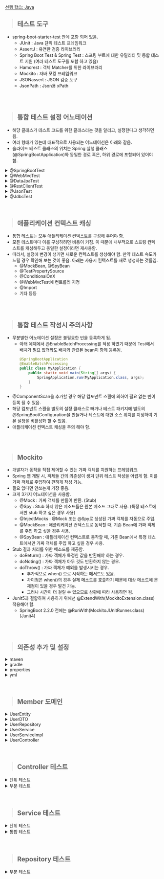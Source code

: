 [선행 학습: Java](https://github.com/away0419/Study-2023/tree/main/TDD/java)

> ## 테스트 도구

- spring-boot-starter-test 안에 포함 되어 있음.
  - JUnit : Java 단위 테스트 프레임워크
  - AssertJ : 유연한 검증 라이브러리
  - Spring Boot Test & Spring Test : 스프링 부트에 대한 유틸리티 및 통합 테스트 지원 (여러 테스트 도구를 포함 하고 있음)
  - Hamcrest : 객체 Matcher를 위한 라이브러리
  - Mockito : 자바 모킹 프레임워크
  - JSONassert : JSON 검증 도구
  - JsonPath : Json용 xPath

<br/>
<br/>

> ## 통합 테스트 설정 어노테이션

- 해당 클래스가 테스트 코드를 위한 클래스라는 것을 알리고, 설정한다고 생각하면 됨.
- 여러 형태가 있는데 대표적으로 사용되는 어노테이션은 아래와 같음.
- 슬라이드 테스트 클래스의 위치는 Spring 실행 클래스(@SpringBootApplication)와 동일한 경로 혹은, 하위 경로에 포함되어 있어야 함.

<details>
  <summary>@SpringBootTest</summary>

```java
@SpringBootTest(properties = { "mangkyu.blog=tistory" })
```

- 통합 테스트 환경 설정.
- 모든 빈을 스캔하고 애플리케이션 컨텍스트 생성.
  - 특정 계층만 테스트할 경우 불필요한 빈 스캔으로 시간이 오래 걸림.
  - 이를 해결하기 위해 특정 부분만 테스트할 수 있는 슬라이드 테스트를 위한 어노테이션을 제공함. (@WebMvcTest 등)
  - 슬라이스 테스트도 스프링 컨텍스트를 구성함. (단위 테스트가 아님.)
- 다양한 값을 줄 수 있음.
  - properties : 애플리케이션 실행에 필요한 properties를 Key=value 형태로 추가.
  - args : 애플리케이션의 arguments로 값 전달.
  - classes : 애플리케이션 로딩 시 사용되는 컴포넌트 클래스 정의.
  - webEnvironment : 테스트 환경 설정. (총 4가지)
    - MOCK
      - 웹 기반의 애플리케이션 컨텍스트를 생성하지만 MOCK 환경으로 제공하여 내장 서버 시작 되지 않음.
      - 웹 환경이 클래스패스에 없다면 웹이 아닌 애플리케이션 컨텍스틀를 생성함.
      - 웹 기반 MOCK 테스트를 위해 @AutoConfigureMockMVC 또는 @AutoConfigureWebTestClient와 함께 사용 가능.
    - RANDOM_PORT
      - 웹 기반의 애플리케이션 컨텍스트 생성하여 실제 웹 환경 제공.
      - 내장 서버도 실행되며 사용되지 않는 랜덤 포트를 listen 함.
    - DEFINED_PORT
      - 웹 기반의 애플리케이션 컨텍스트 생성하여 실제 웹 환경 제공.
      - 내장 서버도 실행되며 지정한 포트를 listen 함.
    - NONE
      - SpringApplication로 애플리케이션 컴텍스트 생성.
      - MOCK이나 다른 것들을 포함해 어떠한 웹 환경도 제공하지 않음.
    - 기본 값은 MOCK 이므로 실제 웹 서버 실행 안함.
    - @Transactional 설정 하면 테스트 끝난 후 DB 롤백함.
    - 만약 RANDOM_PORT, DEFINED_PORT 설정 시 별도 쓰레드에서 실제 서버가 구동되므로 @Transactional 설정 해도 롤백 불가. 또한, TestRestTemplate 의존성이 자동 추가 되므로 API 호출이 필요할 때 사용 가능.
    - 해결 방법은 TRUNCATE 명령어로 모든 데이터를 날려 버리는 것. (기본 데이터가 없다는 가정)
    - <details>
        <summary>테스트 격리 고도화하기</summary>
        
        - 테스트의 실행 주기에 개입할 수 있는 AbstractTestExecutionListener 구현체를 생성하여 등록.
        - beforeTestClass : 테스트 클래스 내의 어떠한 테스트도 실행되기 전에 테스트 클래스를 전처리하기 위해 사용.
        - prepareTestInstance : 테스트 객체를 생성하기 위한 전처리 작업.
        - beforeTestMethod : BeforeEach와 같은 Before 콜백들이 실행되기 전에 테스트를 전처리 할 때 사용.
        - beforeTestExecution : BeforeEach와 같은 Before 콜백들이 실행된 후에 테스트를 전처리 할 때 사용.
        - afterTestExecution : AfterEach와 같은 After 콜백들이 실행되기 전에 테스트를 후처리 할 때 사용.
        - afterTestMethod : AfterEach와 같은 After 콜백들이 실행된 후에 테스트를 후처리 할 때 사용.
        - afterTestClass : 모든 테스트의 실행이 끝나고, 테스트 클래스를 후처리할 때 사용.
          ```java
          public class AcceptanceTestExecutionListener extends AbstractTestExecutionListener {
            @Override
            public void afterTestMethod(final TestContext testContext) {
                final JdbcTemplate jdbcTemplate = getJdbcTemplate(testContext);
                final List<String> truncateQueries = getTruncateQueries(jdbcTemplate);
                truncateTables(jdbcTemplate, truncateQueries);
            }
          
            private List<String> getTruncateQueries(final JdbcTemplate jdbcTemplate) {
                return jdbcTemplate.queryForList("SELECT Concat('TRUNCATE TABLE ', TABLE_NAME, ';') AS q FROM INFORMATION_SCHEMA.TABLES WHERE TABLE_SCHEMA = 'PUBLIC'", String.class);
            }
          
            private JdbcTemplate getJdbcTemplate(final TestContext testContext) {
                return testContext.getApplicationContext().getBean(JdbcTemplate.class);
            }
          
            private void truncateTables(final JdbcTemplate jdbcTemplate, final List<String> truncateQueries) {
                execute(jdbcTemplate, "SET REFERENTIAL_INTEGRITY FALSE");
                truncateQueries.forEach(v -> execute(jdbcTemplate, v));
                execute(jdbcTemplate, "SET REFERENTIAL_INTEGRITY TRUE");
            }
            private void execute(final JdbcTemplate jdbcTemplate, final String query) {
                jdbcTemplate.execute(query);
            }
          }
          ```
          ```java
          @SpringBootTest(webEnvironment = SpringBootTest.WebEnvironment.RANDOM_PORT)
          @Retention(RetentionPolicy.RUNTIME)
          @TestExecutionListeners(value = {AcceptanceTestExecutionListener.class,}, mergeMode = TestExecutionListeners.MergeMode.MERGE_WITH_DEFAULTS)
          public @interface AcceptanceTest {
          }
          ```
          ```java
          @AcceptanceTest
          class MyTest {
                  
          }
          ``` 
          </details>

</details>

<details>
  <summary>@WebMvcTest</summary>

```java
@WebMvcTest(UserController.class)
class UserControllerTest {
}
```

- 슬라이드 테스트. (통합 테스트이며 부분 테스트임.)
- 컨트롤러 테스트용.
- 컨트롤러와 연관된 빈들만 제한적으로 찾아서 등록. (@Component, @ConfigurationProperties 스캔 안함)
  - @Controller, @RestController
  - @ControllerAdvice, @RestControllerAdvice
  - @JsonComponent
  - Filter
  - WebMvcConfigurer
  - HandlerMethodArgumentResolver
  - 기타 등등
- 내장된 서블릿 컨테이너가 랜덤 포트로 실행.
- 내부에 @AutoConfigureMockMvc가 있기에 @Autowired로 MockMvc 주입 받을 수 있음.
- 컨트롤러가 의존하는 Bean이 있다면 @MockBean, @SpyBean을 사용해 주어야 함.
  - 이 경우 새로운 애플리케이션 컨택스트를 필요로 하므로 주의 해야 함.
  </details>

<details>
  <summary>@DataJpaTest</summary>

```java
@DataJpaTest
class MyRepositoryTests {
}
```

- 슬라이드 테스트. (통합 테스트이며 부분 테스트임.)
- JPA repository 테스트용.
- @Entity 스캔하고 테스트를 위한 TestEntityManager를 사용해 JPA repository 설정함. (@Component, @ConfigurationProperties 스캔 안함.)
- @Transactional이 포함되어 있어 테스트 끝나면 롤백 됨.
- 롤백을 원하지 않을 경우 @Rollback(false) 추가.
- 만약 properties에 DB 클래스 패스가 존재한다면 자동으로 해당 DB에 연결 됨. (default H2)
- 내장 DB를 사용하고 싶지 않다면 @AutoConfigureTestDatabase(replace = Replace.NONE) 추가.

</details>

<details>
  <summary>@RestClientTest</summary>

- 슬라이드 테스트. (통합 테스트이며 부분 테스트임.)
- RestTemplate 테스트용.
</details>

<details>
  <summary>@JsonTest</summary>

- 슬라이드 테스트. (통합 테스트이며 부분 테스트임.)
- json 관련 테스트를 위해 gson이나 objectMapper 등의 의존성이 필요한 경우 사용.
</details>

<details>
  <summary>@JdbcTest</summary>

- 슬라이드 테스트. (통합 테스트이며 부분 테스트임.)
- Datasource와 JdbcTemplate만 필요한 경우 사용.
- mybatis 사용할 경우 적용.
</details>

<br/>
<br/>

> ## 애플리케이션 컨텍스트 캐싱

- 통합 테스트는 모두 애플리케이션 컨텍스트를 구성해 주어야 함.
- 모든 테스트마다 이를 구성하려면 비용이 커짐. 이 때문에 내부적으로 스프링 컨텍스트를 캐싱해두고 동일한 설정이라면 재사용함.
- 따라서, 설정에 변경이 생기면 새로운 컨텍스트를 생성해야 함. 만약 테스트 속도가 느릴 경우 확인해 보는 것이 좋음. 아래는 사용시 컨텍스트를 새로 생성하는 것들임.
  - @MockBean, @SpyBean
  - @TestPropertySource
  - @ConditionalOnX
  - @WebMvcTest에 컨트롤러 지정
  - @Import
  - 기타 등등

<br/>
<br/>

> ## 통합 테스트 작성시 주의사항

- 무분별한 어노테이션 설정은 불필요한 빈을 등록하게 됨.
  - 아래 예제에서 @EnableBatchProcessing를 적용 하였기 때문에 Test에서 배치가 필요 없더라도 배치와 관련된 bean이 함께 등록됨.
    ```java
    @SpringBootApplication
    @EnableBatchProcessing
    public class MyApplication {
        public static void main(String[] args) {
            SpringApplication.run(MyApplication.class, args);
        }
    }
    ```
- @ComponentScan을 추가할 경우 해당 컴포넌트 스캔에 의하여 필요 없는 빈이 등록 될 수 있음.
- 해당 컴포넌트 스캔을 별도의 설정 클래스로 빼거나 테스트 패키지에 별도의 @SpringBootConfiguration을 만들거나 테스트에 대한 소스 위치를 지정하여 기본 설정을 비활성화 할 수 있음.
- 애플리케이션 컨텍스트 캐싱을 주의 해야 함.

<br/>
<br/>

> ## Mockito

- 개발자가 동작을 직접 제어할 수 있는 가짜 객체를 지원하는 프레임워크.
- Spring 웹 개발 시, 객체들 간의 의존성이 생겨 단위 테스트 작성을 어렵게 함. 이를 가짜 객체로 주입하여 편하게 작성 가능.
- 필요 없다면 안쓰는게 가장 좋음.
- 크게 3가지 어노테이션을 사용함.
  - @Mock : 가짜 객체를 만들어 반환. (Stub)
  - @Spy : Stub 하지 않은 메소드들은 원본 메소드 그대로 사용. (특정 테스트에서만 stub 하고 싶은 경우 사용)
  - @InjectMocks : @Mock 또는 @Spy로 생성된 가짜 객체를 자동으로 주입.
  - @MockBean : 애플리케이션 컨텍스트로 동작할 때, 기존 Bean에 가짜 객체를 주입 하고 싶을 경우 사용.
  - @SpyBean : 애플리케이션 컨텍스트로 동작할 때, 기존 Bean에서 특정 테스트에서만 가짜 객체를 주입 하고 싶을 경우 사용.
- Stub 결과 처리를 위한 메소드를 제공함.
  - doReturn() : 가짜 객체가 특정한 값을 반환해야 하는 경우.
  - doNoting() : 가짜 객체가 아무 것도 반환하지 않는 경우.
  - doThrow() : 가짜 객체가 예외를 발생시키는 경우.
    - 추가적으로 when() 으로 시작하는 메서드도 있음.
    - 차이점은 when()의 경우 실제 메소드를 호출하기 때문에 대상 메소드에 문제점이 있을 경우 발견 가능.
    - 그러나 시간이 더 걸릴 수 있으므로 상황에 따라 사용하면 됨.
- Junit5과 결합하여 사용하기 위해선 @ExtendWith(MockitoExtension.class) 적용해야 함.
  - SpringBoot 2.2.0 전에는 @RunWith(MockitoJUnitRunner.class) (Junit4)

<br/>
<br/>

> ## 의존성 추가 및 설정

<details>
  <summary>maven</summary>

```maven
<dependencies>
  <!-- H2 Database -->
  <dependency>
      <groupId>com.h2database</groupId>
      <artifactId>h2</artifactId>
      <scope>runtime</scope>
  </dependency>

  <!-- Spring Data JPA -->
  <dependency>
      <groupId>org.springframework.boot</groupId>
      <artifactId>spring-boot-starter-data-jpa</artifactId>
  </dependency>

  <!-- MOCKITO -->
  <dependency>
      <groupId>org.mockito</groupId>
      <artifactId>mockito-core</artifactId>
      <version>4.1.0</version>
      <scope>test</scope>
  </dependency>

  <!-- GSON -->
  <dependency>
      <groupId>com.google.code.gson</groupId>
      <artifactId>gson</artifactId>
      <version>2.8.9</version>
  </dependency>
</dependencies>
```

</details>

<details>
  <summary>gradle</summary>

```
dependencies {
    // H2 Database
    runtimeOnly 'com.h2database:h2'

    // Spring Data JPA
    implementation 'org.springframework.boot:spring-boot-starter-data-jpa'

    // Mockito
    testImplementation 'org.mockito:mockito-core:4.1.0'

    // Gson
    implementation 'com.google.code.gson:gson:2.8.9'
}
```

</details>

<details>
  <summary>properties</summary>

```
spring.datasource.url=jdbc:h2:mem:testdb;DB_CLOSE_DELAY=-1;DB_CLOSE_ON_EXIT=FALSE
spring.datasource.driverClassName=org.h2.Driver
spring.datasource.username=sa
spring.datasource.password=

spring.jpa.database-platform=org.hibernate.dialect.H2Dialect
spring.jpa.hibernate.ddl-auto=update
spring.h2.console.enabled=true
spring.h2.console.path=/h2-console
```

</details>

<details>
  <summary>yml</summary>

```
spring:
    datasource:
        url: jdbc:h2:mem:testdb;DB_CLOSE_DELAY=-1;DB_CLOSE_ON_EXIT=FALSE
        driverClassName: org.h2.Driver
        username: sa
        password:

jpa:
    database-platform: org.hibernate.dialect.H2Dialect
    hibernate:
    ddl-auto: update

h2:
    console:
    enabled: true
    path: /h2-console
```

</details>

<br/>
<br/>

> ## Member 도메인

<details>
  <summary>UserEntity</summary>

```java
package com.example.springboot.user;

import jakarta.persistence.*;
import lombok.AllArgsConstructor;
import lombok.Builder;
import lombok.Getter;
import lombok.NoArgsConstructor;

@Entity
@Table(name ="MEMBER")
@AllArgsConstructor
@NoArgsConstructor
@Getter
@Builder
public class UserEntity {
    @Id
    @GeneratedValue(strategy = GenerationType.AUTO)
    private Long id;

    @Column(name = "NAME")
    private String name;

    @Column(name = "AGE")
    private int age;

}
```

</details>

<details>
  <summary>UserDTO</summary>

```java
package com.example.springboot.user;

import lombok.AllArgsConstructor;
import lombok.Builder;
import lombok.Data;
import lombok.NoArgsConstructor;

@Data
@NoArgsConstructor
@AllArgsConstructor
@Builder
public class UserDTO {
    private Long id;
    private String name;
    private int age;

    public UserEntity transforUser(){
        return new UserEntity(id, name, age);
    }
    public static UserDTO of(UserEntity userEntity){
        return  new UserDTO(userEntity.getId(), userEntity.getName(), userEntity.getAge());
    }
}
```

</details>

<details>
  <summary>UserRepository</summary>

```java
package com.example.springboot.user;

import org.springframework.data.jpa.repository.JpaRepository;

public interface UserRepository extends JpaRepository<UserEntity, Long> {
    public UserEntity save(UserEntity UserEntity);

}
```

</details>

<details>
  <summary>UserService</summary>

```java
package com.example.springboot.user;

public interface UserService {
    public UserDTO signUp(UserDTO userDTO);

    public UserDTO select(Long ID);

    public UserDTO updateUser(UserDTO userDTO);
}
```

</details>

<details>
  <summary>UserServiceImpl</summary>

```java
package com.example.springboot.user;

import lombok.RequiredArgsConstructor;
import org.springframework.stereotype.Service;

@Service
@RequiredArgsConstructor
public class UserServiceImpl implements UserService {
    private final UserRepository userRepository;

    @Override
    public UserDTO signUp(UserDTO userDTO) {
        return (UserDTO.of(userRepository.save(userDTO.transforUser())));
    }

    @Override
    public UserDTO select(Long ID) {
        return null;
    }

    @Override
    public UserDTO updateUser(UserDTO userDTO) {
        return null;
    }

}
```

</details>

<details>
  <summary>UserController</summary>

```java
package com.example.springboot.user;

import lombok.RequiredArgsConstructor;
import org.springframework.http.HttpStatus;
import org.springframework.http.ResponseEntity;
import org.springframework.web.bind.annotation.*;

@RestController
@RequestMapping("/user")
@RequiredArgsConstructor
public class UserController {
    private final UserService userService;

    @PostMapping("/signup")
    public ResponseEntity<UserDTO> signUp(@RequestBody UserDTO userDTO){
        UserDTO result = userService.signUp(userDTO);
        return ResponseEntity.status(HttpStatus.CREATED).body(result);
    }

    @GetMapping("/find/{id}")
    public ResponseEntity<UserDTO> find(@PathVariable("id") long id){
        return ResponseEntity.ok(userService.select(id));
    }
}
```

</details>

<br/>
<br/>

> ## Controller 테스트

<details>
  <summary>단위 테스트</summary>

- 단위 테스트를 위해 MockMvc를 이용하여 controller 등록 하는 것이 포인트.

  ```java
  package user;

  import static org.mockito.ArgumentMatchers.any;
  import static org.mockito.Mockito.doReturn;
  import static org.springframework.test.web.servlet.result.MockMvcResultMatchers.jsonPath;
  import static org.springframework.test.web.servlet.result.MockMvcResultMatchers.status;

  import com.google.gson.Gson;
  import org.junit.jupiter.api.BeforeEach;
  import org.junit.jupiter.api.DisplayName;
  import org.junit.jupiter.api.Test;
  import org.junit.jupiter.api.extension.ExtendWith;
  import org.mockito.InjectMocks;
  import org.mockito.Mock;
  import org.mockito.junit.jupiter.MockitoExtension;
  import org.springframework.http.MediaType;
  import org.springframework.test.web.servlet.MockMvc;
  import org.springframework.test.web.servlet.ResultActions;
  import org.springframework.test.web.servlet.request.MockMvcRequestBuilders;
  import org.springframework.test.web.servlet.setup.MockMvcBuilders;

  @ExtendWith(MockitoExtension.class)
  class UserControllerTest {

      // 가짜 객체(Mock) 생성
      @Mock
      private UserService userService;

      // @Mock으로 만든 가짜 객체를 주입 받은 객체 생성. (@Mock userService 주입된 userController)
      @InjectMocks
      private UserController userController;

      // 테스트용 HTTP 호출 (가짜 객체를 주입 받은 userController 등록 하기 위한 테스트용 MVC)
      private MockMvc mockMvc;

      // 각 @Test, @RepeatedTest, @ParameterizedTest 또는 @TestFactory 메소드보다 먼저 메소드가 실행되어야 함을 의미
      // 가짜 객체 userService가 주입 된 UserController를 적용 하겠다는 뜻이다.
      @BeforeEach
      public void init() {
          mockMvc = MockMvcBuilders.standaloneSetup(userController).build();
      }

      @DisplayName("회원 가입 성공")
      @Test
      void signUpSuccess() throws Exception {
          //given
          UserDTO userRequest = signRequest();
          UserDTO userResponse = signResponse();

          // userService는 가짜 객체이므로 반환 값이 무엇인지 설정해야한다.
          // 즉, 가짜 객체 userService의 메소드 signUp()에 UserDTO.class로 변환 가능한 객체 any를 매개변수로 주었을 경우 userResponse를 반환하도록 설정하는 것이다.
          doReturn(userResponse).when(userService).signUp(any(UserDTO.class));

          //when
          // userRequest를 콘텐트 내용으로 보냈을 때, 결과 값이 resultActions 에 저장된다.
          ResultActions resultActions = mockMvc.perform(
                  MockMvcRequestBuilders.post("/user/signup")
                          .contentType(MediaType.APPLICATION_JSON)
                          .content(new Gson().toJson(userRequest)) // request를 Gson 라이브러리를 통해 Json으로 변환하여 넘긴다.
          );

          //then
          // 현재는 값이 존재 하는지만 확인 했지만 결과 값이 내가 예상하는 결과 값이랑 같은지 확인하면 된다.
          resultActions.andExpect(status().isCreated()) // 상태 결과 값이 created인지 확인
              .andExpect(jsonPath("id", userResponse.getId()).exists()) // id 값이 존재 하는지 확인
              .andExpect(jsonPath("name", userResponse.getName()).exists()) // name 값이 존재 하는지 확인
              .andExpect(jsonPath("age", userResponse.getAge()).exists()); // age 값이 존재 하는지 확인

      }

      // 테스트할 입력 값
      private UserDTO signRequest() {
          return UserDTO.builder()
                  .id(null)
                  .name("홍길동")
                  .age(32)
                  .build();
      }

      // 정해진 결과 값
      private UserDTO signResponse() {
          return UserDTO.builder()
                  .id(0L)
                  .name("홍길동")
                  .age(32)
                  .build();
      }
  }
  ```

  </details>

<details>
  <summary>부분 테스트</summary>

- @WebMvcTest 적용하기.
- 만약 userController에 bean을 여러개 주입받고 있을 경우, 해당 빈들을 모두 가져 오고 다시 mockbean 확인 후 만들어 바꾸기 때문에 단위 테스트 보다 느리다.

  ```java
  package com.example.springboot.user;

  import com.google.gson.Gson;
  import org.junit.jupiter.api.DisplayName;
  import org.junit.jupiter.api.Test;
  import org.springframework.beans.factory.annotation.Autowired;
  import org.springframework.boot.test.autoconfigure.web.servlet.WebMvcTest;
  import org.springframework.boot.test.mock.mockito.MockBean;
  import org.springframework.http.MediaType;
  import org.springframework.test.web.servlet.MockMvc;
  import org.springframework.test.web.servlet.ResultActions;
  import org.springframework.test.web.servlet.request.MockMvcRequestBuilders;

  import static org.mockito.ArgumentMatchers.any;
  import static org.mockito.Mockito.doReturn;
  import static org.springframework.test.web.servlet.result.MockMvcResultMatchers.jsonPath;
  import static org.springframework.test.web.servlet.result.MockMvcResultMatchers.status;


  @WebMvcTest(UserController.class)
  class UserControllerTest2 {

      // 서버를 실행 하지 않고도 api 요청을 보낼 수 있는 객체
      @Autowired
      private MockMvc mockMvc;

      // bean에 등록 된 userService를 가짜 객체로 교체 한다.
      @MockBean
      private UserService userService;

      @Test
      @DisplayName("회원 가입 성공")
      void signUpSuccess() throws Exception {
          //given
          UserDTO userRequest = signRequest();
          UserDTO userResponse = signResponse();

          // userService는 가짜 객체이므로 반환 값이 무엇인지 설정해야한다.
          // 즉, 가짜 객체 userService의 메소드 signUp()에 UserDTO.class로 변환 가능한 객체 any를 매개변수로 주었을 경우 userResponse를 반환하도록 설정하는 것이다.
          doReturn(userResponse).when(userService).signUp(any(UserDTO.class));

          //when
          ResultActions resultActions = mockMvc.perform(
                  MockMvcRequestBuilders.post("/user/signup")
                          .contentType(MediaType.APPLICATION_JSON)
                          .content(new Gson().toJson(userRequest)) // request를 Gson 라이브러리를 통해 Json으로 변환하여 넘긴다.
          );

          //then
          // 현재는 값이 존재 하는지만 확인 했지만 결과 값이 내가 예상하는 결과 값이랑 같은지 확인하면 된다.
          resultActions.andExpect(status().isCreated()) // 상태 결과 값이 created인지 확인
                  .andExpect(jsonPath("id", userResponse.getId()).exists()) // id 값이 존재 하는지 확인
                  .andExpect(jsonPath("name", userResponse.getName()).exists()) // name 값이 존재 하는지 확인
                  .andExpect(jsonPath("age", userResponse.getAge()).exists()); // age 값이 존재 하는지 확인

      }

      // 테스트할 입력 값
      private UserDTO signRequest() {
          return UserDTO.builder()
                  .id(null)
                  .name("홍길동")
                  .age(32)
                  .build();
      }

      // 정해진 결과 값
      private UserDTO signResponse() {
          return UserDTO.builder()
                  .id(0L)
                  .name("홍길동")
                  .age(32)
                  .build();
      }

  }
  ```

  </details>

<br/>
<br/>

> ## Service 테스트

<details>
  <summary>단위 테스트</summary>

- 많이 사용 하는 방법.

  ```java
  package com.example.springboot.user;

  import org.junit.jupiter.api.DisplayName;
  import org.junit.jupiter.api.Test;
  import org.junit.jupiter.api.extension.ExtendWith;
  import org.mockito.InjectMocks;
  import org.mockito.Mock;
  import org.mockito.junit.jupiter.MockitoExtension;

  import static org.assertj.core.api.Assertions.assertThat;
  import static org.mockito.ArgumentMatchers.any;
  import static org.mockito.Mockito.*;

  @ExtendWith(MockitoExtension.class)
  class UserServiceTest {

      // 가짜 객체 생성
      @Mock
      private UserRepository userRepository;

      // 가짜 객체 주입
      @InjectMocks
      private UserServiceImpl userService;

      @Test
      @DisplayName("회원가입")
      void signup() {
          //given (입력 값, 예상 되는 출력값, 가짜 객체 실행 시 내보낼 값 설정)
          UserEntity userEntity = UserEntity.builder().name("홍길동").age(13).build();
          UserDTO request = UserDTO.builder().name("홍길동").age(13).build();
          UserDTO response = UserDTO.of(userEntity);
          doReturn(userEntity).when(userRepository).save(any(UserEntity.class));

          // when (서비스 실행 시 결과 값)
          UserDTO result = userService.signUp(request);

          // then (예상 값과 결과 값 비교)
          assertThat(result.getName()).isEqualTo(response.getName());
          assertThat(result.getAge()).isEqualTo(response.getAge());

          // verity (실제 해당 메소드가 1번 실행 되었는지 검증)
          verify(userRepository, times(1)).save(any(UserEntity.class));
      }
  }
  ```

  </details>

<details>
  <summary>통합 테스트</summary>

- service는 controller에서 쓰는 부분 테스트 어노테이션이(@WebMvcTest) 없음.
- 거의 사용 하지 않는다.

  ```java
  package com.example.springboot.user;


  import org.junit.jupiter.api.DisplayName;
  import org.junit.jupiter.api.Test;
  import org.springframework.boot.test.context.SpringBootTest;
  import org.springframework.boot.test.mock.mockito.MockBean;
  import org.springframework.boot.test.mock.mockito.SpyBean;

  import static org.assertj.core.api.Assertions.assertThat;
  import static org.mockito.ArgumentMatchers.any;
  import static org.mockito.Mockito.*;

  @SpringBootTest
  public class UserServiceTest2 {

      // 등록 된 bean을 바꿔 치기 할 가짜 객체
      @MockBean
      private UserRepository userRepository;

      // 기본적으로 등록된 bean을 가져온다. 만약 가짜 객체로 만들고 싶어진다면 given 작업에서 수행하면 그 메소드에서만 적용됨.
      @SpyBean
      private UserService userService;

      @Test
      @DisplayName("회원가입")
      void signup() {
          //given (입력 값, 예상 되는 출력값, 가짜 객체 실행 시 내보낼 값 설정)
          UserEntity userEntity = UserEntity.builder().name("홍길동").age(13).build();
          UserDTO request = UserDTO.builder().name("홍길동").age(13).build();
          UserDTO response = UserDTO.of(userEntity);
          doReturn(userEntity).when(userRepository).save(any(UserEntity.class));

          // when (서비스 실행 시 결과 값)
          UserDTO result = userService.signUp(request);

          // then (예상 값과 결과 값 비교)
          assertThat(result.getName()).isEqualTo(response.getName());
          assertThat(result.getAge()).isEqualTo(response.getAge());

          // verity (실제 해당 메소드가 1번 실행 되었는지 검증)
          verify(userRepository, times(1)).save(any(UserEntity.class));
      }
  }
  ```

  </details>

<br/>
<br/>

> ## Repository 테스트

<details>
  <summary>부분 테스트</summary>

- JPA 테스트의 경우 DB 연결을 해줘야 의미가 있기 때문에 부분 테스트로 진행함.

  ```java
  package com.example.springboot.user;

  import org.junit.jupiter.api.DisplayName;
  import org.junit.jupiter.api.Test;
  import org.springframework.beans.factory.annotation.Autowired;
  import org.springframework.boot.test.autoconfigure.orm.jpa.DataJpaTest;

  import static org.assertj.core.api.Assertions.assertThat;

  @DataJpaTest
  class UserRepositoryTest {

      // bean에 등록 된 객체를 그대로 가져와 쓰겠다.
      @Autowired
      private UserRepository userRepository;

      @Test
      @DisplayName("회원가입")
      void signUp(){
          //given
          UserDTO request = UserDTO.builder().name("홍길동").age(13).build();

          //when
          UserEntity result = userRepository.save(request.transforUser());

          //then
          assertThat(result.getAge()).isEqualTo(request.getAge());
          assertThat(result.getName()).isEqualTo(request.getName());
      }

  }
  ```

  </details>

